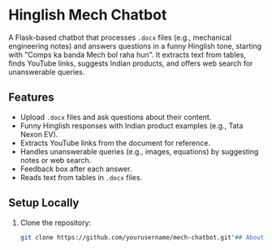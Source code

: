 # Hinglish Mech Chatbot

A Flask-based chatbot that processes `.docx` files (e.g., mechanical engineering notes) and answers questions in a funny Hinglish tone, starting with "Comps ka banda Mech bol raha hun". It extracts text from tables, finds YouTube links, suggests Indian products, and offers web search for unanswerable queries.

## Features
- Upload `.docx` files and ask questions about their content.
- Funny Hinglish responses with Indian product examples (e.g., Tata Nexon EV).
- Extracts YouTube links from the document for reference.
- Handles unanswerable queries (e.g., images, equations) by suggesting notes or web search.
- Feedback box after each answer.
- Reads text from tables in `.docx` files.

## Setup Locally
1. Clone the repository:
   ```bash
   git clone https://github.com/yourusername/mech-chatbot.git"## About\nHinglish chatbot for mech engineering" 

